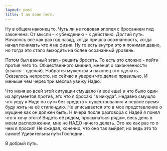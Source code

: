 ```yaml
--- 
layout: post
title: I am done here.
---
```

Ну в общем наконец то. Чуть ли не годовая эпопея с бросанием пхд закончена. От мысли - к убеждению - к действию. Долгий путь. Началось все как раз год назад, когда пришла осознанность, когда начал понимать что я не физик. Ну то есть внутри это я понимал давно, но тогда это стало выходить на более осознанный уровень.

Потом был важный этап - решить бросить. То есть это сложно - пойти против чего то. Общественного мнения, мнения о законченности (взялся - сделай). Набратся мужества и наконец это сделать. Оказалось непросто. но сейчас я уверен что делаю правильно. И меньше чем через три месяца увижу Надю.

Что меня во всей этой ситуации смущало (и все еще) и что было один из аргументов против, это что я бросаю "в никуда". Недавно смущло что уеду к Наде по сути без средств к существованию и первое время буду жить на её стипендию. Не вписывается это в мое представление о мущине как он должен быть. Н вчера после разговора с Надей я понял что я хочу этого! Видеть её рядом, просыпаться рядом, весь день в моем распоряжении, мне не НАДО ничего делать. Это же как раз то о чем я просил! Не ожидал, конечно, что оно так выйдет, но ведь это то самое! Удивительны пути Господни.

В добрый путь.
